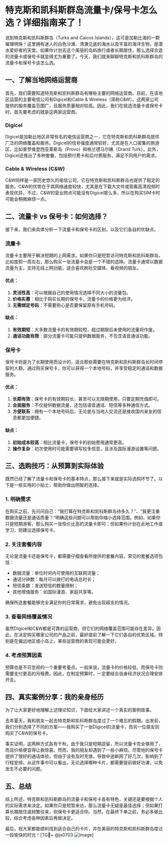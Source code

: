 # 特克斯和凯科斯群岛流量卡/保号卡怎么选？详细指南来了！

说到特克斯和凯科斯群岛（Turks and Caicos Islands），这可是加勒比海的一颗璀璨明珠！这里拥有迷人的白色沙滩、清澈见底的海水以及丰富的海洋生物，是潜水爱好者的天堂。如果你计划去这个美丽的岛屿旅行或者长期居住，那么选择合适的流量卡或保号卡就显得尤为重要了。今天，我们就来聊聊特克斯和凯科斯群岛的流量卡和保号卡该怎么选。

## 一、了解当地网络运营商

首先，我们需要知道特克斯和凯科斯群岛有哪些主要的网络运营商。目前，在该地区运营的主要电信公司有Digicel和Cable & Wireless（简称C&W）。这两家公司提供的服务覆盖范围广，且服务质量相对较高。因此，我们在挑选流量卡或保号卡时，首先要考虑的就是这两家运营商。

### Digicel
Digicel是加勒比地区非常有名的电信运营商之一，它在特克斯和凯科斯群岛提供广泛的网络覆盖和服务。Digicel的信号强度通常较好，尤其是在人口密集的旅游区，比如普罗维登西亚莱斯岛（Provo）和格兰德马尔礁（Grand Turk）。此外，Digicel还推出了多种套餐，包括预付费卡和后付费服务，满足不同用户的需求。

### Cable & Wireless (C&W)
C&W同样是一家历史悠久的电信公司，它在特克斯和凯科斯群岛也提供了稳定的服务。C&W的优势在于其网络速度较快，尤其是在下载大文件或观看高清视频时表现优异。不过，C&W的营业网点可能没有Digicel那么多，所以在购买SIM卡时可能会稍微麻烦一点。

## 二、流量卡 vs 保号卡：如何选择？

接下来，我们来具体分析一下流量卡和保号卡的区别，以及它们各自的优缺点。

### 流量卡
流量卡主要用于解决短期的上网需求。如果你只是短暂访问特克斯和凯科斯群岛，比如度假一周左右，那么购买一张流量卡会是一个不错的选择。流量卡通常以数据流量为主，支持无线上网功能，适合喜欢刷社交媒体、看视频的朋友。

#### 优点：
1. **灵活性高**：可以根据自己的使用情况选择不同大小的流量包。
2. **价格实惠**：相比于购买长期的保号卡，流量卡的价格更为经济。
3. **无需绑定号码**：不需要担心是否要保留原有手机号码。

#### 缺点：
1. **有效期短**：大多数流量卡的有效期较短，超过期限后未使用的流量将作废。
2. **通话功能有限**：部分流量卡可能只提供数据服务，不包含语音通话功能。

### 保号卡
保号卡则是为了长期使用而设计的，适合那些需要在特克斯和凯科斯群岛长时间停留的人群。通过购买保号卡，你可以获得一个本地号码，并享受稳定的通话和数据服务。

#### 优点：
1. **长期有效**：保号卡的有效期较长，甚至可以无限期使用，只要定期充值即可。
2. **全面服务**：不仅提供数据流量，还包括语音通话、短信等多种通信方式。
3. **方便联系**：拥有一个本地号码后，无论是与当地人交流还是接收国内亲友的信息都更加便捷。

#### 缺点：
1. **初始成本较高**：相比流量卡，保号卡的初始费用通常更高。
2. **操作复杂**：初次使用时可能需要填写较多信息，且涉及国际漫游设置等问题。

## 三、选购技巧：从预算到实际体验

既然已经了解了流量卡和保号卡的基本特点，那么接下来就是实际选购环节了。以下是一些实用的小贴士，帮助你做出明智的选择。

### 1. 明确需求
在购买之前，先问问自己：“我打算在特克斯和凯科斯群岛待多久？”、“我更注重数据流量还是通话质量？”明确这些问题可以帮助你缩小选择范围。例如，如果你只是短期游客，那么购买一张性价比高的流量卡即可；但如果你计划在此地工作或学习，则建议选择保号卡。

### 2. 关注套餐内容
无论是流量卡还是保号卡，都需要仔细查看所提供的套餐内容。常见的套餐选项包括：
- 数据流量：单位时间内可使用的互联网流量；
- 通话分钟数：每月可以拨打的电话总时长；
- 短信条数：发送短信的数量限制；
- 其他增值服务：如国际漫游、家庭共享等。

确保所选套餐能够完全满足你的日常需求，避免出现超支的情况。

### 3. 查看网络覆盖情况
虽然Digicel和C&W都是可靠的运营商，但它们的网络覆盖范围可能存在差异。因此，在决定购买哪家公司的产品之前，最好提前了解一下它们各自的优势区域。特别是在偏远地区或小岛上，某些运营商的表现可能会更好。

### 4. 考虑预算因素
预算也是不可忽视的一个重要考量点。一般来说，流量卡的价格较低，而保号卡则需要支付更高的月租费。因此，在制定预算时，一定要结合自身经济状况合理安排开支。

## 四、真实案例分享：我的亲身经历

为了让大家更好地理解上述理论知识，下面给大家讲述一个真实的案例故事。

去年夏天，我和朋友一起去特克斯和凯科斯群岛度过了一个难忘的假期。出发前，我们分别选择了不同的方案——我购买了一张Digicel的流量卡，而另一位朋友则购买了C&W的保号卡。

事实证明，这两种方式各有千秋。由于我只是短期逗留，所以流量卡完全够用了，而且价格便宜得让我惊喜。然而，我的朋友却遇到了一些小麻烦。尽管他的保号卡提供了很好的通话体验，但由于没有及时充值，导致中途断网了好几次，影响到了行程安排。从这件事中可以看出，无论选择哪种卡片，都需要提前做好功课，以免发生不必要的问题。

## 五、总结

综上所述，特克斯和凯科斯群岛的流量卡和保号卡各有特色，关键还是要根据个人的实际需求来决定。如果你只是短暂来访，那么流量卡无疑是最佳选择；但如果打算长期居住或频繁往来，则保号卡更适合你。当然，在最终下单之前，务必多做比较，综合考虑各种因素后再做决定。

最后，祝大家都能顺利找到适合自己的卡片，并在美丽的特克斯和凯科斯群岛度过一段愉快的时光！[TG💪+ @jx0703 ![Image](https://github.com/user-attachments/assets/dbca1d08-cadb-493c-b0ec-ad6f7a83f270)]